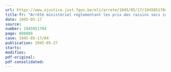 ```yaml
---
url: https://www.ejustice.just.fgov.be/eli/arrete/1945/05/17/1945051704/justel
title-fr: "Arrêté ministériel réglementant les prix des raisins secs importés et distribués dans le cadre du rationnement"
date: 1945-05-17
source:
number: 1945051704
page: 888888
case: 1945-05-17/04
publication: 1945-05-27
starts:
modifies:
pdf-original:
pdf-consolidated:
---
```


